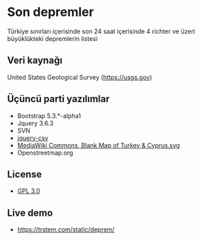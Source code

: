 # Son depremler

Türkiye sınırları içerisinde son 24 saat içerisinde 4 richter ve üzeri büyüklükteki depremlerin listesi

## Veri kaynağı

United States Geological Survey (https://usgs.gov)

## Üçüncü parti yazılımlar

* Bootstrap 5.3.*-alpha1
* Jquery 3.6.3
* SVN
* [jquery-csv](https://github.com/evanplaice/jquery-csv)
* [MediaWiki Commons, Blank Map of Turkey & Cyprus.svg](https://commons.wikimedia.org/wiki/File:Blank_map_of_Turkey_%26_Cyprus.svg)
* Openstreetmap.org

## License
* [GPL 3.0](https://www.gnu.org/licenses/gpl-3.0.html)

## Live demo
* https://trstem.com/static/deprem/